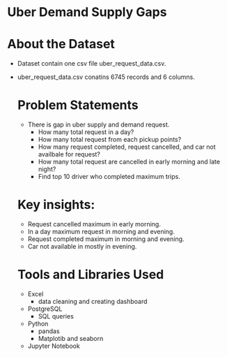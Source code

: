 # Uber Demand Supply Gaps
# About the Dataset
- Dataset contain one csv file uber_request_data.csv.
- uber_request_data.csv conatins 6745 records and 6 columns.

  # Problem Statements
  - There is gap in uber supply and demand request. 
    - How many total request in a day?
    - How many total request from each pickup points?
    - How many request completed, request cancelled, and car not availbale for request?
    - How many total request are cancelled in early morning and late night?
    - Find top 10 driver who completed maximum trips.

  # Key insights:
  - Request cancelled maximum in early morning.
  - In a day maximum request in morning and evening.
  - Request completed maximum in morning and evening.
  - Car not available in mostly in evening.
    
  # Tools and Libraries Used
  - Excel
    - data cleaning and creating dashboard
  - PostgreSQL
    - SQL queries
  - Python
    - pandas
    - Matplotib and seaborn
  - Jupyter Notebook
   
